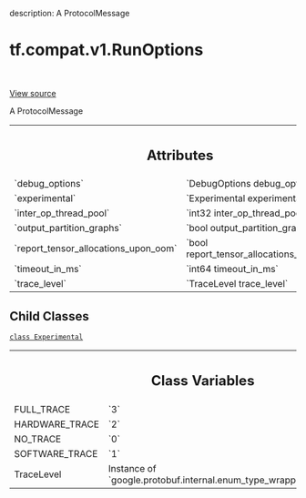 description: A ProtocolMessage

<div itemscope itemtype="http://developers.google.com/ReferenceObject">
<meta itemprop="name" content="tf.compat.v1.RunOptions" />
<meta itemprop="path" content="Stable" />
<meta itemprop="property" content="Experimental"/>
<meta itemprop="property" content="FULL_TRACE"/>
<meta itemprop="property" content="HARDWARE_TRACE"/>
<meta itemprop="property" content="NO_TRACE"/>
<meta itemprop="property" content="SOFTWARE_TRACE"/>
<meta itemprop="property" content="TraceLevel"/>
</div>

# tf.compat.v1.RunOptions

<!-- Insert buttons and diff -->

<table class="tfo-notebook-buttons tfo-api nocontent" align="left">

</table>

<a target="_blank" class="external" href="/code/stable/tensorflow/core/protobuf/config.proto">View source</a>



A ProtocolMessage

<!-- Placeholder for "Used in" -->




<!-- Tabular view -->
 <table class="responsive fixed orange">
<colgroup><col width="214px"><col></colgroup>
<tr><th colspan="2"><h2 class="add-link">Attributes</h2></th></tr>

<tr>
<td>
`debug_options`
</td>
<td>
`DebugOptions debug_options`
</td>
</tr><tr>
<td>
`experimental`
</td>
<td>
`Experimental experimental`
</td>
</tr><tr>
<td>
`inter_op_thread_pool`
</td>
<td>
`int32 inter_op_thread_pool`
</td>
</tr><tr>
<td>
`output_partition_graphs`
</td>
<td>
`bool output_partition_graphs`
</td>
</tr><tr>
<td>
`report_tensor_allocations_upon_oom`
</td>
<td>
`bool report_tensor_allocations_upon_oom`
</td>
</tr><tr>
<td>
`timeout_in_ms`
</td>
<td>
`int64 timeout_in_ms`
</td>
</tr><tr>
<td>
`trace_level`
</td>
<td>
`TraceLevel trace_level`
</td>
</tr>
</table>



## Child Classes
[`class Experimental`](../../../tf/compat/v1/RunOptions/Experimental.md)



<!-- Tabular view -->
 <table class="responsive fixed orange">
<colgroup><col width="214px"><col></colgroup>
<tr><th colspan="2"><h2 class="add-link">Class Variables</h2></th></tr>

<tr>
<td>
FULL_TRACE<a id="FULL_TRACE"></a>
</td>
<td>
`3`
</td>
</tr><tr>
<td>
HARDWARE_TRACE<a id="HARDWARE_TRACE"></a>
</td>
<td>
`2`
</td>
</tr><tr>
<td>
NO_TRACE<a id="NO_TRACE"></a>
</td>
<td>
`0`
</td>
</tr><tr>
<td>
SOFTWARE_TRACE<a id="SOFTWARE_TRACE"></a>
</td>
<td>
`1`
</td>
</tr><tr>
<td>
TraceLevel<a id="TraceLevel"></a>
</td>
<td>
Instance of `google.protobuf.internal.enum_type_wrapper.EnumTypeWrapper`
</td>
</tr>
</table>

